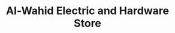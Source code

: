 ---
title: "Al-Wahid Electric and Hardware Store"
url: /karachi/al-wahid-electric-and-hardware-store/
shop: hardware
---